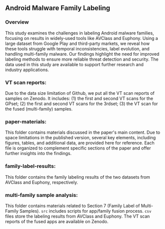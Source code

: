 ## Android Malware Family Labeling

### Overview
This study examines the challenges in labeling Android malware families, focusing on results in widely-used tools like AVClass and Euphony. 
Using a large dataset from Google Play and third-party markets, we reveal how these tools struggle with temporal inconsistencies, label evolution, and handling multi-family malware. 
Our findings highlight the need for improved labeling methods to ensure more reliable threat detection and security. 
The data used in this study are available to support further research and industry applications.

### VT scan reports:
Due to the data size limitation of Github, we put all the VT scan reports of samples on Zenodo.
It includes: (1) the first and second VT scans for the GPset; (2) the first and second VT scans for the 3rdset;
(3) the VT scan for the fused (multi-family) samples.

### paper-materials: 
This folder contains materials discussed in the paper's main content. 
Due to space limitations in the published version, several key elements, including figures, tables, and additional data, are provided here for reference. 
Each file is organized to complement specific sections of the paper and offer further insights into the findings.

### family-label-results:
This folder contains the family labeling results of the two datasets from AVClass and Euphony, respectively.

### multi-family sample analysis:
This folder contains materials related to Section 7 (Family Label of Multi-Family Samples).
```src``` includes scripts for app/family fusion process. 
```csv``` files store the labeling results from AVClass and Euphony. 
The VT scan reports of the fused apps are available on Zenodo.
